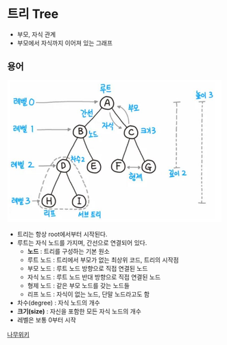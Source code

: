 # 트리 Tree

- 부모, 자식 관계
- 부모에서 자식까지 이어져 있는 그래프

## 용어

<img src="../../Images/Tree.JPG" width="500" alt="Tree">

- 트리는 항상 root에서부터 시작된다.
- 루트는 자식 노드를 가지며, 간선으로 연결되어 있다.
    - **노드** : 트리를 구성하는 기본 원소
    - 루트 노드 : 트리에서 부모가 없는 최상위 코드, 트리의 시작점
    - 부모 노드 : 루트 노드 방향으로 직접 연결된 노드
    - 자식 노드 : 루트 노드 반대 방향으로 직접 연결된 노드
    - 형제 노드 : 같은 부모 노드를 갖는 노드들
    - 리프 노드 : 자식이 없는 노드, 단말 노드라고도 함
- 차수(degree) : 자식 노드의 개수
- **크기(size)** : 자신을 포함한 모든 자식 노드의 개수
- 레벨은 보통 0부터 시작

[나무위키](https://namu.wiki/w/%ED%8A%B8%EB%A6%AC(%EA%B7%B8%EB%9E%98%ED%94%84))